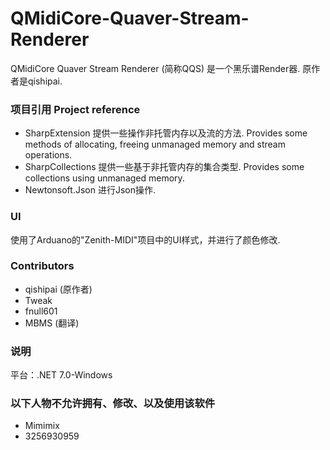 # QMidiCore-Quaver-Stream-Renderer
QMidiCore Quaver Stream Renderer (简称QQS) 是一个黑乐谱Render器. 原作者是qishipai.

### 项目引用 Project reference
- SharpExtension 提供一些操作非托管内存以及流的方法. Provides some methods of allocating, freeing unmanaged memory and stream operations.
- SharpCollections 提供一些基于非托管内存的集合类型. Provides some collections using unmanaged memory.
- Newtonsoft.Json 进行Json操作.

### UI
使用了Arduano的"Zenith-MIDI"项目中的UI样式，并进行了颜色修改.

### Contributors
- qishipai (原作者)
- Tweak
- fnull601
- MBMS (翻译)

### 说明
平台：.NET 7.0-Windows

### 以下人物不允许拥有、修改、以及使用该软件
- Mimimix
- 3256930959
